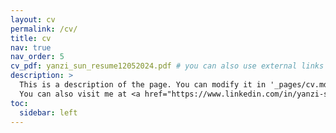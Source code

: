 ```yaml
---
layout: cv
permalink: /cv/
title: cv
nav: true
nav_order: 5
cv_pdf: yanzi_sun_resume12052024.pdf # you can also use external links here
description: >
  This is a description of the page. You can modify it in '_pages/cv.md'. You can also change or remove the top pdf download button.
  You can also visit me at <a href="https://www.linkedin.com/in/yanzi-sun/" target="_blank" style="font-weight:bold; color:#0077b5;">my LinkedIn profile</a>.
toc:
  sidebar: left
---
```

